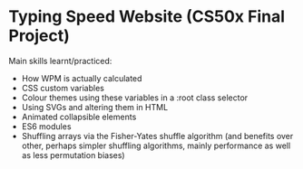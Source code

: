 # Typing Speed Website (CS50x Final Project)

Main skills learnt/practiced:

- How WPM is actually calculated
- CSS custom variables
- Colour themes using these variables in a :root class selector
- Using SVGs and altering them in HTML
- Animated collapsible elements
- ES6 modules
- Shuffling arrays via the Fisher-Yates shuffle algorithm (and benefits over other, perhaps simpler shuffling algorithms, mainly performance as well as less permutation biases)